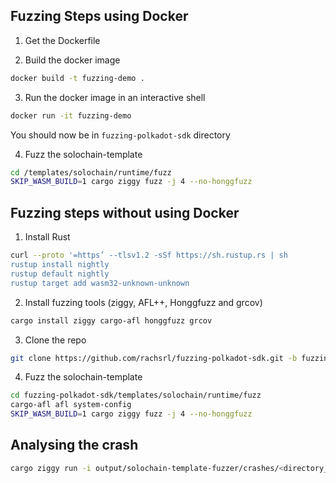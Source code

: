 ## Fuzzing Steps using Docker 

1. Get the Dockerfile

2. Build the docker image
```bash
docker build -t fuzzing-demo .
```

3. Run the docker image in an interactive shell
```bash
docker run -it fuzzing-demo
```

You should now be in `fuzzing-polkadot-sdk` directory

4. Fuzz the solochain-template
```bash
cd /templates/solochain/runtime/fuzz
SKIP_WASM_BUILD=1 cargo ziggy fuzz -j 4 --no-honggfuzz
``` 

## Fuzzing steps without using Docker

1. Install Rust
```bash
curl --proto '=https’ --tlsv1.2 -sSf https://sh.rustup.rs | sh
rustup install nightly
rustup default nightly
rustup target add wasm32-unknown-unknown
```

2. Install fuzzing tools (ziggy, AFL++, Honggfuzz and grcov)
```bash
cargo install ziggy cargo-afl honggfuzz grcov
```

3. Clone the repo
```bash
git clone https://github.com/rachsrl/fuzzing-polkadot-sdk.git -b fuzzing_demo 
```

4. Fuzz the solochain-template
```bash
cd fuzzing-polkadot-sdk/templates/solochain/runtime/fuzz
cargo-afl afl system-config
SKIP_WASM_BUILD=1 cargo ziggy fuzz -j 4 --no-honggfuzz
```

## Analysing the crash

```bash
cargo ziggy run -i output/solochain-template-fuzzer/crashes/<directory_name>
```
